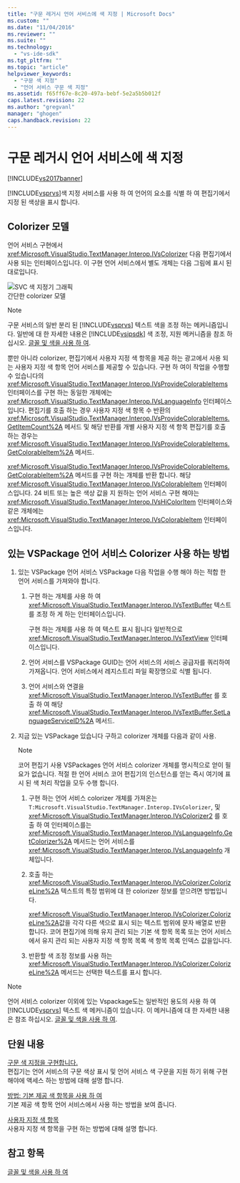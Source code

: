 ```yaml
---
title: "구문 레거시 언어 서비스에 색 지정 | Microsoft Docs"
ms.custom: ""
ms.date: "11/04/2016"
ms.reviewer: ""
ms.suite: ""
ms.technology: 
  - "vs-ide-sdk"
ms.tgt_pltfrm: ""
ms.topic: "article"
helpviewer_keywords: 
  - "구문 색 지정"
  - "언어 서비스 구문 색 지정"
ms.assetid: f65ff67e-8c20-497a-bebf-5e2a5b5b012f
caps.latest.revision: 22
ms.author: "gregvanl"
manager: "ghogen"
caps.handback.revision: 22
---
```

# 구문 레거시 언어 서비스에 색 지정
[!INCLUDE[vs2017banner](../../code-quality/includes/vs2017banner.md)]

[!INCLUDE[vsprvs](../../code-quality/includes/vsprvs_md.md)]색 지정 서비스를 사용 하 여 언어의 요소를 식별 하 여 편집기에서 지정 된 색상을 표시 합니다.  
  
## Colorizer 모델  
 언어 서비스 구현에서 <xref:Microsoft.VisualStudio.TextManager.Interop.IVsColorizer> 다음 편집기에서 사용 되는 인터페이스입니다.  이 구현 언어 서비스에서 별도 개체는 다음 그림에 표시 된 대로입니다.  
  
 ![SVC 색 지정기 그래픽](../../extensibility/internals/media/figlgsvccolorizer.png "FigLgSvcColorizer")  
간단한 colorizer 모델  
  
> [!NOTE]
>  구문 서비스의 일반 분리 된 [!INCLUDE[vsprvs](../../code-quality/includes/vsprvs_md.md)] 텍스트 색을 조정 하는 메커니즘입니다.  일반에 대 한 자세한 내용은 [!INCLUDE[vsipsdk](../../extensibility/includes/vsipsdk_md.md)] 색 조정, 지원 메커니즘을 참조 하십시오. [글꼴 및 색을 사용 하 여](../../extensibility/using-fonts-and-colors.md).  
  
 뿐만 아니라 colorizer, 편집기에서 사용자 지정 색 항목을 제공 하는 광고에서 사용 되는 사용자 지정 색 항목 언어 서비스를 제공할 수 있습니다.  구현 하 여이 작업을 수행할 수 있습니다의 <xref:Microsoft.VisualStudio.TextManager.Interop.IVsProvideColorableItems> 인터페이스를 구현 하는 동일한 개체에는 <xref:Microsoft.VisualStudio.TextManager.Interop.IVsLanguageInfo> 인터페이스입니다.  편집기를 호출 하는 경우 사용자 지정 색 항목 수 반환의 <xref:Microsoft.VisualStudio.TextManager.Interop.IVsProvideColorableItems.GetItemCount%2A> 메서드 및 해당 반환를 개별 사용자 지정 색 항목 편집기를 호출 하는 경우는 <xref:Microsoft.VisualStudio.TextManager.Interop.IVsProvideColorableItems.GetColorableItem%2A> 메서드.  
  
 <xref:Microsoft.VisualStudio.TextManager.Interop.IVsProvideColorableItems.GetColorableItem%2A> 메서드를 구현 하는 개체를 반환 합니다. 해당 <xref:Microsoft.VisualStudio.TextManager.Interop.IVsColorableItem> 인터페이스입니다.  24 비트 또는 높은 색상 값을 지 원하는 언어 서비스 구현 해야는 <xref:Microsoft.VisualStudio.TextManager.Interop.IVsHiColorItem> 인터페이스와 같은 개체에는 <xref:Microsoft.VisualStudio.TextManager.Interop.IVsColorableItem> 인터페이스입니다.  
  
## 있는 VSPackage 언어 서비스 Colorizer 사용 하는 방법  
  
1.  있는 VSPackage 언어 서비스 VSPackage 다음 작업을 수행 해야 하는 적합 한 언어 서비스를 가져와야 합니다.  
  
    1.  구현 하는 개체를 사용 하 여 <xref:Microsoft.VisualStudio.TextManager.Interop.IVsTextBuffer> 텍스트를 조정 하 게 하는 인터페이스입니다.  
  
         구현 하는 개체를 사용 하 여 텍스트 표시 됩니다 일반적으로 <xref:Microsoft.VisualStudio.TextManager.Interop.IVsTextView> 인터페이스입니다.  
  
    2.  언어 서비스를 VSPackage GUID는 언어 서비스의 서비스 공급자를 쿼리하여 가져옵니다.  언어 서비스에서 레지스트리 파일 확장명으로 식별 됩니다.  
  
    3.  언어 서비스와 연결을 <xref:Microsoft.VisualStudio.TextManager.Interop.IVsTextBuffer> 를 호출 하 여 해당 <xref:Microsoft.VisualStudio.TextManager.Interop.IVsTextBuffer.SetLanguageServiceID%2A> 메서드.  
  
2.  지금 있는 VSPackage 있습니다 구하고 colorizer 개체를 다음과 같이 사용.  
  
    > [!NOTE]
    >  코어 편집기 사용 VSPackages 언어 서비스 colorizer 개체를 명시적으로 얻이 필요가 없습니다.  적절 한 언어 서비스 코어 편집기의 인스턴스를 얻는 즉시 여기에 표시 된 색 처리 작업을 모두 수행 합니다.  
  
    1.  구현 하는 언어 서비스 colorizer 개체를 가져온는 `T:Microsoft.VisualStudio.TextManager.Interop.IVsColorizer`, 및 <xref:Microsoft.VisualStudio.TextManager.Interop.IVsColorizer2> 를 호출 하 여 인터페이스를는 <xref:Microsoft.VisualStudio.TextManager.Interop.IVsLanguageInfo.GetColorizer%2A> 메서드는 언어 서비스를 <xref:Microsoft.VisualStudio.TextManager.Interop.IVsLanguageInfo> 개체입니다.  
  
    2.  호출 하는 <xref:Microsoft.VisualStudio.TextManager.Interop.IVsColorizer.ColorizeLine%2A> 텍스트의 특정 범위에 대 한 colorizer 정보를 얻으려면 방법입니다.  
  
         <xref:Microsoft.VisualStudio.TextManager.Interop.IVsColorizer.ColorizeLine%2A>값을 각각 다른 색으로 표시 되는 텍스트 범위에 문자 배열로 반환 합니다.  코어 편집기에 의해 유지 관리 되는 기본 색 항목 목록 또는 언어 서비스에서 유지 관리 되는 사용자 지정 색 항목 목록 색 항목 목록 인덱스 값을입니다.  
  
    3.  반환할 색 조정 정보를 사용 하는 <xref:Microsoft.VisualStudio.TextManager.Interop.IVsColorizer.ColorizeLine%2A> 메서드는 선택한 텍스트를 표시 합니다.  
  
> [!NOTE]
>  언어 서비스 colorizer 이외에 있는 Vspackage도는 일반적인 용도의 사용 하 여 [!INCLUDE[vsprvs](../../code-quality/includes/vsprvs_md.md)] 텍스트 색 메커니즘이 있습니다.  이 메커니즘에 대 한 자세한 내용은 참조 하십시오. [글꼴 및 색을 사용 하 여](../../extensibility/using-fonts-and-colors.md).  
  
## 단원 내용  
 [구문 색 지정을 구현합니다.](../../extensibility/internals/implementing-syntax-coloring.md)  
 편집기는 언어 서비스의 구문 색상 표시 및 언어 서비스 색 구문을 지원 하기 위해 구현 해야에 액세스 하는 방법에 대해 설명 합니다.  
  
 [방법: 기본 제공 색 항목을 사용 하 여](../../extensibility/internals/how-to-use-built-in-colorable-items.md)  
 기본 제공 색 항목 언어 서비스에서 사용 하는 방법을 보여 줍니다.  
  
 [사용자 지정 색 항목](../../extensibility/internals/custom-colorable-items.md)  
 사용자 지정 색 항목을 구현 하는 방법에 대해 설명 합니다.  
  
## 참고 항목  
 [글꼴 및 색을 사용 하 여](../../extensibility/using-fonts-and-colors.md)